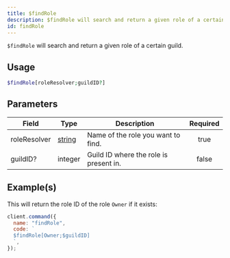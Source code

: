 ```yaml
---
title: $findRole
description: $findRole will search and return a given role of a certain guild.
id: findRole
---
```


`$findRole` will search and return a given role of a certain guild.

## Usage

```php
$findRole[roleResolver;guildID?]
```

## Parameters

| Field        | Type                                                                                              | Description                            | Required |
| ------------ | ------------------------------------------------------------------------------------------------- | -------------------------------------- | :------: |
| roleResolver | [string](https://developer.mozilla.org/en-US/docs/Web/JavaScript/Reference/Global_Objects/String) | Name of the role you want to find.     |   true   |
| guildID?     | integer                                                                                           | Guild ID where the role is present in. |  false   |

## Example(s)

This will return the role ID of the role `Owner` if it exists:

```javascript
client.command({
  name: "findRole",
  code: `
  $findRole[Owner;$guildID]
  `,
});
```
